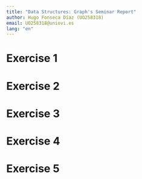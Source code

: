 ```yaml
---
title: "Data Structures: Graph's Seminar Report"
author: Hugo Fonseca Díaz (UO258318)
email: UO258318@uniovi.es
lang: "en"
---
```

# Exercise 1

# Exercise 2

# Exercise 3

# Exercise 4

# Exercise 5
